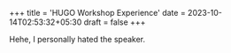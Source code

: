 +++
title = 'HUGO Workshop Experience'
date = 2023-10-14T02:53:32+05:30
draft = false
+++

Hehe, I personally hated the speaker.
